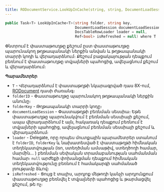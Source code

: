 ```yaml
---
title: RODocumentService.LookUpInCache(string, string, DocumentLoadSession, DocsTableRowLoader, Ref<bool>) մեթոդ
---
```


```c#
public Task<T> LookUpInCache<T>(string folder, string key, 
                                DocumentLoadSession documentLoadSession,
                                DocsTableRowLoader loader = null, 
                                Ref<bool> isRefreshed = null) where T : RODocument, new()
```

Փնտրում է փաստաթուղթը քեշում ըստ փաստաթուղթը պարունակող թղթապանակի ներքին անվան և թղթապանակի տարրի կոդի և վերադարձնում։ 
Քեշում բացակայության դեպքում բեռնում է փաստաթուղթը տվյալների պահոցից, ավելացնում քեշում և վերադարձնում։ 

**Պարամետրեր**

* `T` - Վերադարձնում է փաստաթղթի նկարագրված դաս 8X-ում, [RODocument](../../types/RODocument.md) դասի ժառանգ։
* `folderID` - Փաստաթուղթը պարունակող թղթապանակի ներքին անունը։
* `folderKey` - Թղթապանակի տարրի կոդը։
* `documentLoadSession` - Փաստաթղթի բեռնման սեսսիա։ Եթե փաստաթուղթը պարունակվում է բեռնման սեսսիայի քեշում, ապա վերադարձնում է այն, հակառակ դեպքում բեռնում է տվյալների պահոցից, ավելացնում բեռնման սեսսիայի քեշում և վերադարձնում։
* `loader` - Delegate, որը որպես մուտքային պարամետրեր ստանում է `folderID`, `folderKey` և նախատեսված է փաստաթղթի հիմնական տեղեկատվության (isn, ստեղծման ամսաթիվ, ստեղծողի համար, մարմին... ) բեռնման սեփական տրամաբանության սահմանման համար։ `null` արժեքի փոխանցման դեպքում հիմնական տեղեկատվությունը բեռնում է համակարգի սահմանած լռությամբ ձևով։
* `isRefreshed` - Ցույց է տալիս, արդյոք մեթոդի կանչի արդյունքում փաստաթուղթը բեռնվել է տվյալների պահոցից և թարմացվել քեշում, թե ոչ։
